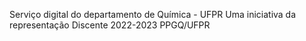 Serviço digital do departamento de Química - UFPR
Uma iniciativa da representação Discente 2022-2023 PPGQ/UFPR